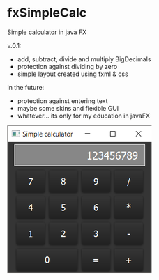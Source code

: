 # fxSimpleCalc
Simple calculator in java FX

v.0.1:
  * add, subtract, divide and multiply BigDecimals
  * protection against dividing by zero
  * simple layout created using fxml & css
  
  
in the future:
  * protection against entering text
  * maybe some skins and flexible GUI
  * whatever... its only for my education in javaFX
  
![print screen](img/calc.png)
